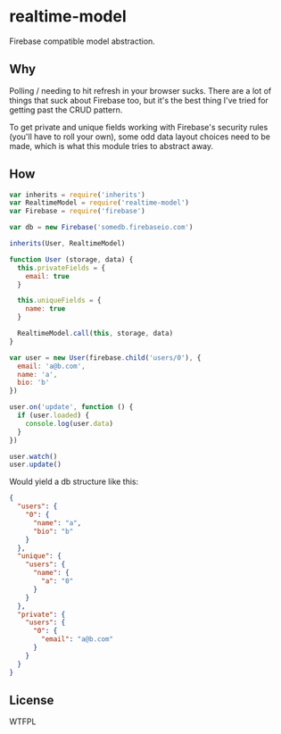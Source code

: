 # realtime-model
Firebase compatible model abstraction.

## Why
Polling / needing to hit refresh in your browser sucks. There are a lot of things that suck about Firebase too, but it's the best thing I've tried for getting past the CRUD pattern.  

To get private and unique fields working with Firebase's security rules (you'll have to roll your own), some odd data layout choices need to be made, which is what this module tries to abstract away.  

## How
```javascript
var inherits = require('inherits')
var RealtimeModel = require('realtime-model')
var Firebase = require('firebase')

var db = new Firebase('somedb.firebaseio.com')

inherits(User, RealtimeModel)

function User (storage, data) {
  this.privateFields = {
    email: true
  }

  this.uniqueFields = {
    name: true
  }

  RealtimeModel.call(this, storage, data)
}

var user = new User(firebase.child('users/0'), {
  email: 'a@b.com',
  name: 'a',
  bio: 'b'
})

user.on('update', function () {
  if (user.loaded) {
    console.log(user.data)
  }
})

user.watch()
user.update()
```

Would yield a db structure like this:
```json
{
  "users": {
    "0": {
      "name": "a",
      "bio": "b"
    }
  },
  "unique": {
    "users": {
      "name": {
        "a": "0"
      }
    }
  },
  "private": {
    "users": {
      "0": {
        "email": "a@b.com"
      }
    }
  }
}
```

## License
WTFPL